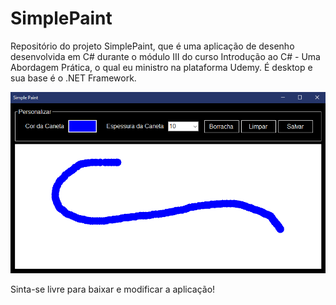 # SimplePaint
Repositório do projeto SimplePaint, que é uma aplicação de desenho desenvolvida em C# durante o módulo III do curso Introdução ao C# - Uma Abordagem Prática, o qual eu ministro na plataforma Udemy. É desktop e sua base é o .NET Framework.

![Image](https://raw.githubusercontent.com/wallacemariadeandrade/SimplePaint/master/simple_paint.PNG)

Sinta-se livre para baixar e modificar a aplicação!

